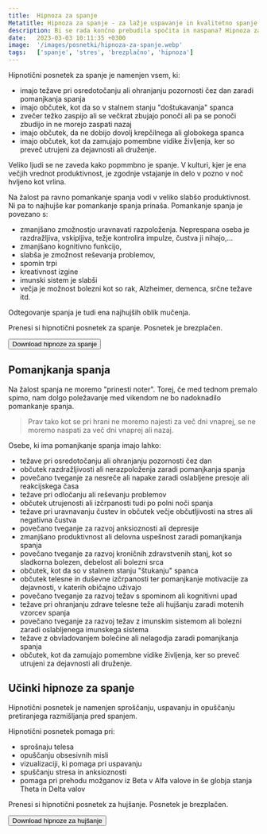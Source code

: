 ```yaml
---
title:  Hipnoza za spanje
Metatitle: Hipnoza za spanje - za lažje uspavanje in kvalitetno spanje
description: Bi se rada končno prebudila spočita in naspana? Hipnoza za spanje ti lahko zaspati in kvalitetno prespati celo noč. S hipnozo do boljšega spanca
date:   2023-03-03 10:11:35 +0300
image:  '/images/posnetki/hipnoza-za-spanje.webp'
tags:   ['spanje', 'stres', 'brezplačno', 'hipnoza']
---
```



Hipnotični posnetek za spanje je namenjen vsem, ki:

- imajo težave pri osredotočanju ali ohranjanju pozornosti čez dan zaradi pomanjkanja spanja
- imajo občutek, kot da so v stalnem stanju "doštukavanja" spanca
- zvečer težko zaspijo ali se večkrat zbujajo ponoči ali pa se ponoči zbudijo in ne morejo zaspati nazaj
- imajo občutek, da ne dobijo dovolj krepčilnega ali globokega spanca
- imajo občutek, kot da zamujajo pomembne vidike življenja, ker so preveč utrujeni za dejavnosti ali druženje.


Veliko ljudi se ne zaveda kako popmmbno je spanje. V kulturi, kjer je ena večjih vrednot produktivnost, je zgodnje vstajanje in delo v pozno v noč hvljeno kot vrlina.

Na žalost pa ravno pomankanje spanja vodi v veliko slabšo produktivnost. Ni pa to najhujše kar pomankanje spanja prinaša. Pomankanje spanja je povezano s:
- zmanjšano zmožnostjo uravnavati razpoloženja. Neprespana oseba je razdražljiva, vskipljiva, težje kontrolira impulze, čustva ji nihajo,...
- zmanjšano kognitivno funkcijo, 
- slabša je zmožnost reševanja problemov, 
- spomin trpi
- kreativnost izgine
- imunski sistem je slabši
- večja je možnost bolezni kot so rak, Alzheimer, demenca, srčne težave itd.

Odtegovanje spanja je tudi ena najhujših oblik mučenja.


<div class="article_button">
<p>Prenesi si hipnotični posnetek za spanje. Posnetek je brezplačen.</p>
    <form class="form" action="https://preview.mailerlite.io/preview/14994/forms/81794604383340505" method="GET" target="_blank">
        <button class="button button--middle" type="submit">Download hipnoze za spanje<i class="ion ion-ios-paper-plane"></i></button>
    </form>
</div>


## Pomanjkanja spanja

Na žalost spanja ne moremo "prinesti noter". Torej, če med tednom premalo spimo, nam dolgo poležavanje med vikendom ne bo nadoknadilo pomankanje spanja. 

> Prav tako kot se pri hrani ne moremo najesti za več dni vnaprej, se ne moremo naspati za več dni vnaprej ali nazaj.

Osebe, ki ima pomanjkanje spanja imajo lahko:

- težave pri osredotočanju ali ohranjanju pozornosti čez dan
- občutek razdražljivosti ali nerazpoloženja zaradi pomanjkanja spanja
- povečano tveganje za nesreče ali napake zaradi oslabljene presoje ali reakcijskega časa
- težave pri odločanju ali reševanju problemov
- občutek utrujenosti ali izčrpanosti tudi po polni noči spanja
- težave pri uravnavanju čustev in občutek večje občutljivosti na stres ali negativna čustva
- povečano tveganje za razvoj anksioznosti ali depresije
- zmanjšano produktivnost ali delovna uspešnost zaradi pomanjkanja spanja
- povečano tveganje za razvoj kroničnih zdravstvenih stanj, kot so sladkorna bolezen, debelost ali bolezni srca
- občutek, kot da so v stalnem stanju "štukanju" spanca
- občutek telesne in duševne izčrpanosti ter pomanjkanje motivacije za dejavnosti, v katerih običajno uživajo
- povečano tveganje za razvoj težav s spominom ali kognitivni upad
- težave pri ohranjanju zdrave telesne teže ali hujšanju zaradi motenih vzorcev spanja
- povečano tveganje za razvoj težav z imunskim sistemom ali bolezni zaradi oslabljenega imunskega sistema
- težave z obvladovanjem bolečine ali nelagodja zaradi pomanjkanja spanja
- občutek, kot da zamujajo pomembne vidike življenja, ker so preveč utrujeni za dejavnosti ali druženje.

## Učinki hipnoze za spanje

Hipnotični posnetek je namenjen sproščanju, uspavanju in opuščanju pretiranjega razmišljanja pred spanjem.

Hipnotični posnetek pomaga pri:
- sprošnaju telesa
- opuščanju obsesivnih misli
- vizualizaciji, ki pomaga pri uspavanju
- spuščanju stresa in anksioznosti
- pomaga pri prehodu možganov iz Beta v Alfa valove in še globja stanja Theta in Delta valov




<div class="article_button">
<p>Prenesi si hipnotični posnetek za hujšanje. Posnetek je brezplačen.</p>
    <form class="form" action="https://preview.mailerlite.io/preview/14994/forms/81794604383340505" method="GET" target="_blank">
        <button class="button button--middle" type="submit">Download hipnoze za hujšanje<i class="ion ion-ios-paper-plane"></i></button>
    </form>
</div>




